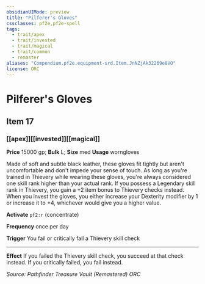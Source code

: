 ```yaml
---
obsidianUIMode: preview
title: "Pilferer's Gloves"
cssclasses: pf2e,pf2e-spell
tags:
  - trait/apex
  - trait/invested
  - trait/magical
  - trait/common
  - remaster
aliases: "Compendium.pf2e.equipment-srd.Item.JnNZjAk32269e8VO"
license: ORC
---
```

# Pilferer's Gloves
## Item 17
### [[apex]][[invested]][[magical]]


**Price** 15000 gp; 
**Bulk** L; **Size** med
**Usage** worngloves

Made of soft and subtle black leather, these gloves fit tightly but aren't uncomfortable and don't impede your sense of touch. As long as you're trained in Thievery while wearing these gloves, you're always considered one skill rank higher than your actual rank. If you possess a Legendary skill rank in Thievery, you gain a +2 item bonus to Thievery checks instead. When you invest the gloves, you either increase your Dexterity modifier by 1 or increase it to +4, whichever would give you a higher value.

**Activate** `pf2:r` (concentrate)

**Frequency** once per day

**Trigger** You fail or critically fail a Thievery skill check

* * *

**Effect** If you failed the Thievery skill check, you succeed at that check instead. If you critically failed, you fail instead.

*Source: Pathfinder Treasure Vault (Remastered)*
*ORC*